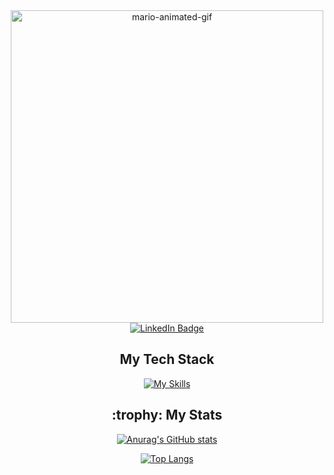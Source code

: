 <div align="center">
  <img src="https://user-images.githubusercontent.com/74038190/225813708-98b745f2-7d22-48cf-9150-083f1b00d6c9.gif" width="500" alt="mario-animated-gif">

  <div id="badges">
    <a href="https://www.linkedin.com/in/adam-ferguson-7259b6121/">
      <img src="https://img.shields.io/badge/LinkedIn-blue?style=for-the-badge&logo=linkedin&logoColor=white" alt="LinkedIn Badge"/>
    </a>
  </div>

  <h2>My Tech Stack</h2>
  
  [![My Skills](https://skillicons.dev/icons?i=dotnet,cs,azure,react,ts,js,html,css,rabbitmq,redis,postgres,docker,kubernetes,githubactions)](https://skillicons.dev)

  <h2>:trophy: My Stats</h2>

  [![Anurag's GitHub stats](https://github-readme-stats.vercel.app/api?username=adamthewilliam&layout=compact&theme=tokyonight)](https://github.com/anuraghazra/github-readme-stats)

  [![Top Langs](https://github-readme-stats.vercel.app/api/top-langs/?username=adamthewilliam&layout=compact&theme=tokyonight)](https://github.com/anuraghazra/github-readme-stats)
</div>


